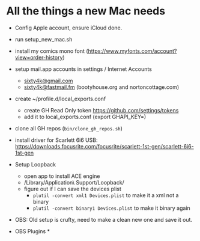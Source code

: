 # All the things a new Mac needs

* Config Apple account, ensure iCloud done.

* run setup_new_mac.sh
* install my comics mono font (https://www.myfonts.com/account?view=order-history)

* setup mail.app accounts in settings / Internet Accounts
	* sixty4k@gmail.com
	* sixty4k@fastmail.fm (bootyhouse.org and nortoncottage.com)

* create ~/profile.d/local_exports.conf
	* create GH Read Only token https://github.com/settings/tokens
	* add it to local_exports.conf (export GHAPI_KEY=<key material>)

* clone all GH repos (`bin/clone_gh_repos.sh`)

* install driver for Scarlett 6i6 USB:
	https://downloads.focusrite.com/focusrite/scarlett-1st-gen/scarlett-6i6-1st-gen

* Setup Loopback
	* open app to install ACE engine
	* /Library/Application\ Support/Loopback/
	* figure out if I can save the devices plist
		* `plutil -convert xml1 Devices.plist` to make it a xml not a binary
		* `plutil -convert binary1 Devices.plist` to make it binary again

* OBS: Old setup is crufty, need to make a clean new one and save it out.

* OBS Plugins
	*
